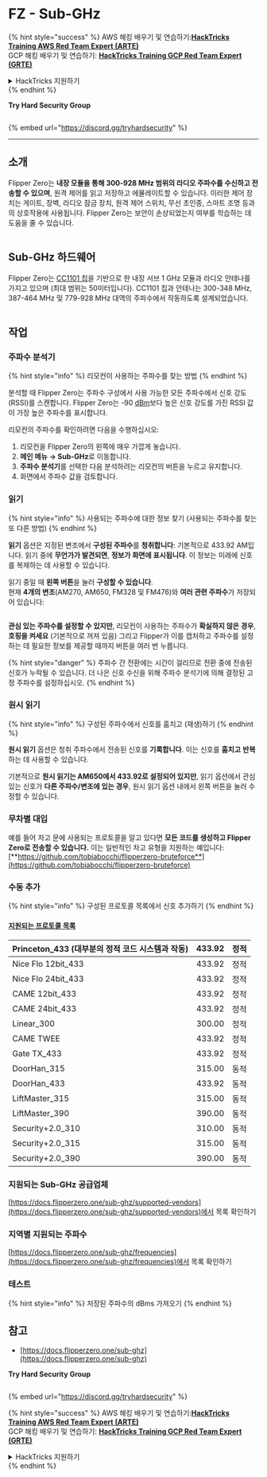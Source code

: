 # FZ - Sub-GHz

{% hint style="success" %}
AWS 해킹 배우기 및 연습하기:<img src="/.gitbook/assets/arte.png" alt="" data-size="line">[**HackTricks Training AWS Red Team Expert (ARTE)**](https://training.hacktricks.xyz/courses/arte)<img src="/.gitbook/assets/arte.png" alt="" data-size="line">\
GCP 해킹 배우기 및 연습하기: <img src="/.gitbook/assets/grte.png" alt="" data-size="line">[**HackTricks Training GCP Red Team Expert (GRTE)**<img src="/.gitbook/assets/grte.png" alt="" data-size="line">](https://training.hacktricks.xyz/courses/grte)

<details>

<summary>HackTricks 지원하기</summary>

* [**구독 계획**](https://github.com/sponsors/carlospolop) 확인하기!
* **💬 [**Discord 그룹**](https://discord.gg/hRep4RUj7f) 또는 [**텔레그램 그룹**](https://t.me/peass)에 참여하거나 **Twitter** 🐦 [**@hacktricks\_live**](https://twitter.com/hacktricks\_live)**를 팔로우하세요.**
* **[**HackTricks**](https://github.com/carlospolop/hacktricks) 및 [**HackTricks Cloud**](https://github.com/carlospolop/hacktricks-cloud) 깃허브 리포지토리에 PR을 제출하여 해킹 팁을 공유하세요.**

</details>
{% endhint %}

**Try Hard Security Group**

<figure><img src="../../../.gitbook/assets/telegram-cloud-document-1-5159108904864449420.jpg" alt=""><figcaption></figcaption></figure>

{% embed url="https://discord.gg/tryhardsecurity" %}

***

## 소개 <a href="#kfpn7" id="kfpn7"></a>

Flipper Zero는 **내장 모듈을 통해 300-928 MHz 범위의 라디오 주파수를 수신하고 전송할 수 있으며**, 원격 제어를 읽고 저장하고 에뮬레이트할 수 있습니다. 이러한 제어 장치는 게이트, 장벽, 라디오 잠금 장치, 원격 제어 스위치, 무선 초인종, 스마트 조명 등과의 상호작용에 사용됩니다. Flipper Zero는 보안이 손상되었는지 여부를 학습하는 데 도움을 줄 수 있습니다.

<figure><img src="../../../.gitbook/assets/image (714).png" alt=""><figcaption></figcaption></figure>

## Sub-GHz 하드웨어 <a href="#kfpn7" id="kfpn7"></a>

Flipper Zero는 [﻿](https://www.st.com/en/nfc/st25r3916.html#overview)﻿[CC1101 칩](https://www.ti.com/lit/ds/symlink/cc1101.pdf)을 기반으로 한 내장 서브 1 GHz 모듈과 라디오 안테나를 가지고 있으며 (최대 범위는 50미터입니다). CC1101 칩과 안테나는 300-348 MHz, 387-464 MHz 및 779-928 MHz 대역의 주파수에서 작동하도록 설계되었습니다.

<figure><img src="../../../.gitbook/assets/image (923).png" alt=""><figcaption></figcaption></figure>

## 작업

### 주파수 분석기

{% hint style="info" %}
리모컨이 사용하는 주파수를 찾는 방법
{% endhint %}

분석할 때 Flipper Zero는 주파수 구성에서 사용 가능한 모든 주파수에서 신호 강도(RSSI)를 스캔합니다. Flipper Zero는 -90 [dBm](https://en.wikipedia.org/wiki/DBm)보다 높은 신호 강도를 가진 RSSI 값이 가장 높은 주파수를 표시합니다.

리모컨의 주파수를 확인하려면 다음을 수행하십시오:

1. 리모컨을 Flipper Zero의 왼쪽에 매우 가깝게 놓습니다.
2. **메인 메뉴** **→ Sub-GHz**로 이동합니다.
3. **주파수 분석기**를 선택한 다음 분석하려는 리모컨의 버튼을 누르고 유지합니다.
4. 화면에서 주파수 값을 검토합니다.

### 읽기

{% hint style="info" %}
사용되는 주파수에 대한 정보 찾기 (사용되는 주파수를 찾는 또 다른 방법)
{% endhint %}

**읽기** 옵션은 지정된 변조에서 **구성된 주파수**를 **청취합니다**: 기본적으로 433.92 AM입니다. 읽기 중에 **무언가가 발견되면**, **정보가 화면에 표시됩니다**. 이 정보는 미래에 신호를 복제하는 데 사용할 수 있습니다.

읽기 중일 때 **왼쪽 버튼**을 눌러 **구성할 수 있습니다**.\
현재 **4개의 변조**(AM270, AM650, FM328 및 FM476)와 **여러 관련 주파수**가 저장되어 있습니다:

<figure><img src="../../../.gitbook/assets/image (947).png" alt=""><figcaption></figcaption></figure>

**관심 있는 주파수를 설정할 수 있지만**, 리모컨이 사용하는 주파수가 **확실하지 않은 경우**, **호핑을 켜세요** (기본적으로 꺼져 있음) 그리고 Flipper가 이를 캡처하고 주파수를 설정하는 데 필요한 정보를 제공할 때까지 버튼을 여러 번 누릅니다.

{% hint style="danger" %}
주파수 간 전환에는 시간이 걸리므로 전환 중에 전송된 신호가 누락될 수 있습니다. 더 나은 신호 수신을 위해 주파수 분석기에 의해 결정된 고정 주파수를 설정하십시오.
{% endhint %}

### **원시 읽기**

{% hint style="info" %}
구성된 주파수에서 신호를 훔치고 (재생)하기
{% endhint %}

**원시 읽기** 옵션은 청취 주파수에서 전송된 신호를 **기록합니다**. 이는 신호를 **훔치고** **반복**하는 데 사용할 수 있습니다.

기본적으로 **원시 읽기는 AM650에서 433.92로 설정되어 있지만**, 읽기 옵션에서 관심 있는 신호가 **다른 주파수/변조에 있는 경우**, 원시 읽기 옵션 내에서 왼쪽 버튼을 눌러 수정할 수 있습니다.

### 무차별 대입

예를 들어 차고 문에 사용되는 프로토콜을 알고 있다면 **모든 코드를 생성하고 Flipper Zero로 전송할 수 있습니다.** 이는 일반적인 차고 유형을 지원하는 예입니다: [**https://github.com/tobiabocchi/flipperzero-bruteforce**](https://github.com/tobiabocchi/flipperzero-bruteforce)

### 수동 추가

{% hint style="info" %}
구성된 프로토콜 목록에서 신호 추가하기
{% endhint %}

#### [지원되는 프로토콜 목록](https://docs.flipperzero.one/sub-ghz/add-new-remote) <a href="#id-3iglu" id="id-3iglu"></a>

| Princeton\_433 (대부분의 정적 코드 시스템과 작동) | 433.92 | 정적  |
| --------------------------------------------------- | ------ | ----- |
| Nice Flo 12bit\_433                                 | 433.92 | 정적  |
| Nice Flo 24bit\_433                                 | 433.92 | 정적  |
| CAME 12bit\_433                                     | 433.92 | 정적  |
| CAME 24bit\_433                                     | 433.92 | 정적  |
| Linear\_300                                         | 300.00 | 정적  |
| CAME TWEE                                           | 433.92 | 정적  |
| Gate TX\_433                                        | 433.92 | 정적  |
| DoorHan\_315                                        | 315.00 | 동적  |
| DoorHan\_433                                        | 433.92 | 동적  |
| LiftMaster\_315                                     | 315.00 | 동적  |
| LiftMaster\_390                                     | 390.00 | 동적  |
| Security+2.0\_310                                   | 310.00 | 동적  |
| Security+2.0\_315                                   | 315.00 | 동적  |
| Security+2.0\_390                                   | 390.00 | 동적  |

### 지원되는 Sub-GHz 공급업체

[https://docs.flipperzero.one/sub-ghz/supported-vendors](https://docs.flipperzero.one/sub-ghz/supported-vendors)에서 목록 확인하기

### 지역별 지원되는 주파수

[https://docs.flipperzero.one/sub-ghz/frequencies](https://docs.flipperzero.one/sub-ghz/frequencies)에서 목록 확인하기

### 테스트

{% hint style="info" %}
저장된 주파수의 dBms 가져오기
{% endhint %}

## 참고

* [https://docs.flipperzero.one/sub-ghz](https://docs.flipperzero.one/sub-ghz)

**Try Hard Security Group**

<figure><img src="../../../.gitbook/assets/telegram-cloud-document-1-5159108904864449420.jpg" alt=""><figcaption></figcaption></figure>

{% embed url="https://discord.gg/tryhardsecurity" %}

{% hint style="success" %}
AWS 해킹 배우기 및 연습하기:<img src="/.gitbook/assets/arte.png" alt="" data-size="line">[**HackTricks Training AWS Red Team Expert (ARTE)**](https://training.hacktricks.xyz/courses/arte)<img src="/.gitbook/assets/arte.png" alt="" data-size="line">\
GCP 해킹 배우기 및 연습하기: <img src="/.gitbook/assets/grte.png" alt="" data-size="line">[**HackTricks Training GCP Red Team Expert (GRTE)**<img src="/.gitbook/assets/grte.png" alt="" data-size="line">](https://training.hacktricks.xyz/courses/grte)

<details>

<summary>HackTricks 지원하기</summary>

* [**구독 계획**](https://github.com/sponsors/carlospolop) 확인하기!
* **💬 [**Discord 그룹**](https://discord.gg/hRep4RUj7f) 또는 [**텔레그램 그룹**](https://t.me/peass)에 참여하거나 **Twitter** 🐦 [**@hacktricks\_live**](https://twitter.com/hacktricks\_live)**를 팔로우하세요.**
* **[**HackTricks**](https://github.com/carlospolop/hacktricks) 및 [**HackTricks Cloud**](https://github.com/carlospolop/hacktricks-cloud) 깃허브 리포지토리에 PR을 제출하여 해킹 팁을 공유하세요.**

</details>
{% endhint %}

